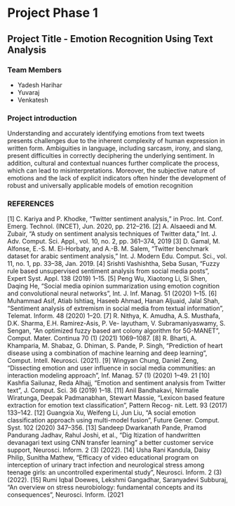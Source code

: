 # Project Phase 1

## Project Title - Emotion Recognition Using Text Analysis

### Team Members
- Yadesh Harihar
- Yuvaraj
- Venkatesh

### Project introduction 
Understanding and accurately identifying emotions from text tweets presents challenges due to the inherent complexity of human expression in written form. Ambiguities in language, including sarcasm, irony, and slang, present difficulties in correctly deciphering the underlying sentiment. In addition, cultural and contextual nuances further complicate the process, which can lead to misinterpretations. Moreover, the subjective nature of emotions and the lack of explicit indicators often hinder the development of robust and universally applicable models of emotion recognition

### REFERENCES

[1] C. Kariya and P. Khodke, “Twitter sentiment analysis,” in Proc. Int. Conf. Emerg. Technol. (INCET), Jun. 2020, pp. 212–216.
[2] A. Alsaeedi and M. Zubair, “A study on sentiment analysis techniques of Twitter data,” Int. J. Adv. Comput. Sci. Appl., vol. 10, no. 2, pp. 361–374, 2019
[3] D. Gamal, M. Alfonse, E.-S. M. El-Horbaty, and A.-B. M. Salem, “Twitter benchmark dataset for arabic sentiment analysis,” Int. J. Modern Edu. Comput. Sci., vol. 11, no. 1, pp. 33–38, Jan. 2019.
[4] Srishti Vashishtha, Seba Susan, “Fuzzy rule based unsupervised sentiment analysis from social media posts”, Expert Syst. Appl. 138 (2019) 1–15.
[5] Peng Wu, Xiaotong Li, Si Shen, Daqing He, “Social media opinion summarization using emotion cognition and convolutional neural networks”, Int. J. Inf. Manag. 51 (2020) 1–15.
[6] Muhammad Asif, Atiab Ishtiaq, Haseeb Ahmad, Hanan Aljuaid, Jalal Shah, “Sentiment analysis of extremism in social media from textual information”, Telemat. Inform. 48 (2020) 1–20.
[7] R. Nithya, K. Amudha, A.S. Musthafa, D.K. Sharma, E.H. Ramirez-Asis, P. Ve- layutham, V. Subramaniyaswamy, S. Sengan, “An optimized fuzzy based ant colony algorithm for 5G-MANET”, Comput. Mater. Continua 70 (1) (2021) 1069–1087.
[8] R. Bharti, A. Khamparia, M. Shabaz, G. Dhiman, S. Pande, P. Singh, “Prediction of heart disease using a combination of machine learning and deep learning”, Comput. Intell. Neurosci. (2021).
[9] Wingyan Chung, Daniel Zeng, “Dissecting emotion and user influence in social media communities: an interaction modeling approach”, Inf. Manag. 57 (1) (2020) 1–49.
21
[10] Kashfia Sailunaz, Reda Alhajj, “Emotion and sentiment analysis from Twitter text”, J. Comput. Sci. 36 (2019) 1–18.
[11] Anil Bandhakavi, Nirmalie Wiratunga, Deepak Padmanabhan, Stewart Massie, “Lexicon based feature extraction for emotion text classification”, Pattern Recog- nit. Lett. 93 (2017) 133–142.
[12] Guangxia Xu, Weifeng Li, Jun Liu, “A social emotion classification approach using multi-model fusion”, Future Gener. Comput. Syst. 102 (2020) 347–356.
[13] Sandeep Dwarkanath Pande, Pramod Pandurang Jadhav, Rahul Joshi, et al., “Dig Itization of handwritten devanagari text using CNN transfer learning” a better customer service support, Neurosci. Inform. 2 (3) (2022).
[14] Usha Rani Kandula, Daisy Philip, Sunitha Mathew, “Efficacy of video educational program on interception of urinary tract infection and neurological stress among teenage girls: an uncontrolled experimental study”, Neurosci. Inform. 2 (3) (2022).
[15] Rumi Iqbal Doewes, Lekshmi Gangadhar, Saranyadevi Subburaj, “An overview on stress neurobiology: fundamental concepts and its consequences”, Neurosci. Inform. (2021